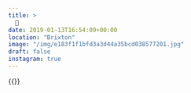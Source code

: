 ```yaml
---
title: >
  🍆
date: 2019-01-13T16:54:09+00:00
location: "Brixton"
image: "/img/e183f1f1bfd3a3d44a35bcd038577201.jpg"
draft: false
instagram: true
---
```


{{<photo src="/img/e183f1f1bfd3a3d44a35bcd038577201.jpg">}}
